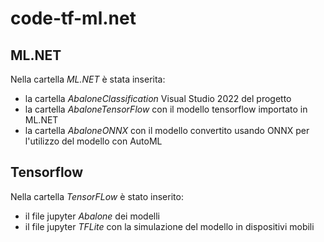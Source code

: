 # code-tf-ml.net

## ML.NET

Nella cartella _ML.NET_ è stata inserita:
- la cartella _AbaloneClassification_ Visual Studio 2022 del progetto
- la cartella _AbaloneTensorFlow_ con il modello tensorflow importato in ML.NET
- la cartella _AbaloneONNX_ con il modello convertito usando ONNX per l'utilizzo del modello con AutoML

## Tensorflow

Nella cartella _TensorFLow_ è stato inserito:
- il file jupyter _Abalone_ dei modelli
- il file jupyter _TFLite_ con la simulazione del modello in dispositivi mobili